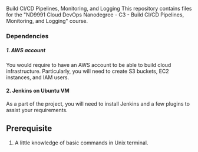 Build CI/CD Pipelines, Monitoring, and Logging
This repository contains files for the "ND9991 Cloud DevOps Nanodegree - C3 - Build CI/CD Pipelines, Monitoring, and Logging" course. 

### Dependencies
##### 1. AWS account
You would require to have an AWS account to be able to build cloud infrastructure. Particularly, you will need to create S3 buckets, EC2 instances, and IAM users.

#### 2. Jenkins on Ubuntu VM
As a part of the project, you will need to install Jenkins and a few plugins to assist your requirements. 

## Prerequisite
1. A little knowledge of basic commands in Unix terminal.







